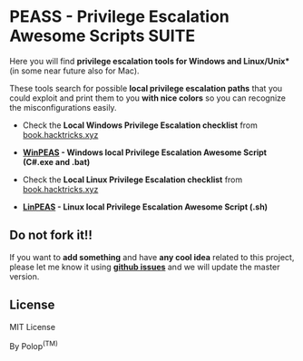 # PEASS - Privilege Escalation Awesome Scripts SUITE

Here you will find **privilege escalation tools for Windows and Linux/Unix\*** (in some near future  also for Mac).

These tools search for possible **local privilege escalation paths** that you could exploit and print them to you **with nice colors** so you can recognize the misconfigurations easily.

- Check the **Local Windows Privilege Escalation checklist** from [book.hacktricks.xyz](https://book.hacktricks.xyz/windows/checklist-windows-privilege-escalation)
- **[WinPEAS](https://github.com/carlospolop/privilege-escalation-awesome-script-suite/tree/master/winPEAS) - Windows local Privilege Escalation Awesome Script (C#.exe and .bat)**

- Check the **Local Linux Privilege Escalation checklist** from [book.hacktricks.xyz](https://book.hacktricks.xyz/linux-unix/linux-privilege-escalation-checklist)
- **[LinPEAS](https://github.com/carlospolop/privilege-escalation-awesome-script-suite/tree/master/linPEAS) - Linux local Privilege Escalation Awesome Script (.sh)**

## Do not fork it!!

If you want to **add something** and have **any cool idea** related to this project, please let me know it using **[github issues](https://github.com/carlospolop/privilege-escalation-awesome-script-suite/issues)** and we will update the master version.

## License

MIT License

By Polop<sup>(TM)</sup>
